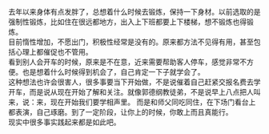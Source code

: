 去年以来身体有点发胖了，总想着什么时候去锻炼，保持一下身材。以前选取的是强制性锻炼，比如住在很远都地方，出入上下班都要上下楼梯，想不锻炼也得锻炼。<br/>
目前惰性增加，不愿出门，积极性经常是没有的。原来都方法不见得有用，甚至包括心理上都催促也不管用。<br/>
看到别人会开车的时候，原来是不在意，近来需要帮助客人停车，感觉非常不方便。也是想着什么时候得到机会了，自己肯定一下子就学会了。<br/>
这种想法也许会很害人，很多事要当下开始做，不是说催着自己赶紧交报名费去学开车，而是说从现在开始了解和关注。就像郭德纲教徒弟，不是说早上八点把人叫来，说：来，现在开始我们要学相声里。
而是和师父同吃同住，在下场门看台上都表演，自己琢磨。到了一定阶段，让你上的时候，你敢上而且真能行。<br/>
现实中很多事实践起来都是如此吧。
